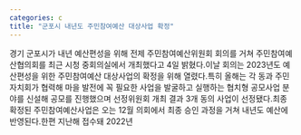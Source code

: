 ```yaml
---
categories: c
title: "군포시 내년도 주민참여예산 대상사업 확정"
---
```

경기 군포시가 내년 예산편성을 위해 전제 주민참여예산위원회 회의를 거쳐 주민참여예산협의회를 최근 시청 중회의실에서 개최했다고 4일 밝혔다.이날 회의는 2023년도 예산편성을 위한 주민참여예산 대상사업의 확정을 위해 열렸다.특히 올해는 각 동과 주민자치회가 협력해 마을 발전에 꼭 필요한 사업을 발굴하고 실행하는 협치형 공모사업 분야를 신설해 공모를 진행했으며 선정위원회 개최 결과 3개 동의 사업이 선정됐다.최종 확정된 주민참여예산사업은 오는 12월 의회에서 최종 승인 과정을 거쳐 내년도 예산에 반영된다.한편 지난해 접수돼 2022년
